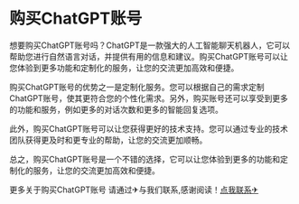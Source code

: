 # 购买ChatGPT账号

想要购买ChatGPT账号吗？ChatGPT是一款强大的人工智能聊天机器人，它可以帮助您进行自然语言对话，并提供有用的信息和建议。购买ChatGPT账号可以让您体验到更多功能和定制化的服务，让您的交流更加高效和便捷。

购买ChatGPT账号的优势之一是定制化服务。您可以根据自己的需求定制ChatGPT账号，使其更符合您的个性化需求。另外，购买账号还可以享受到更多的功能和服务，例如更多的对话次数和更多的智能回复选项。

此外，购买ChatGPT账号可以让您获得更好的技术支持。您可以通过专业的技术团队获得更及时和更专业的帮助，让您的交流更加顺畅。

总之，购买ChatGPT账号是一个不错的选择，它可以让您体验到更多的功能和定制化的服务，让您的交流更加高效和便捷。

更多关于购买ChatGPT账号 请通过✈与我们联系,感谢阅读！[点我联系✈](https://qa.G208.com)